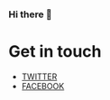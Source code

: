 ### Hi there 👋

<!--
**nitikornchumnankul/nitikornchumnankul** is a ✨ _special_ ✨ repository because its `README.md` (this file) appears on your GitHub profile.

Here are some ideas to get you started:

- 🔭 I’m currently working on ...
- 🌱 I’m currently learning ...
- 👯 I’m looking to collaborate on ...
- 🤔 I’m looking for help with ...
- 💬 Ask me about ...
- 📫 How to reach me: ...
- 😄 Pronouns: ...
- ⚡ Fun fact: ...
-->

# Get in touch
 - [TWITTER](https://twitter.com/Nitikorn_SUT)
 - [FACEBOOK](https://web.facebook.com/profile.php?id=100001174089600&fref=comp) 
 
